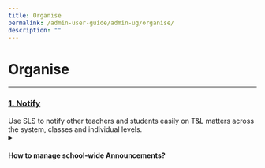 ```yaml
---
title: Organise
permalink: /admin-user-guide/admin-ug/organise/
description: ""
---
```

<h1>Organise</h1>
<hr>
<h3><a id="notify" target="_blank" href="/admin-user-guide/notify/index/">1. Notify</a></h3>
Use SLS to notify other teachers and students easily on T&amp;L matters across the system, classes and individual levels.

<details>
 <summary><h4>How to manage school-wide Announcements?</h4></summary>

<ul>
  <li><a target="_blank" href="/admin-user-guide/notify/manage-school-announcements/">Manage School Announcements (Enhanced)</a></li>
</ul>
</details>